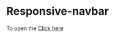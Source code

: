 # Responsive-navbar
To open the <a href="https://ashish11011.github.io/Responsive-navbar/" target="_blank">Click here</a>
